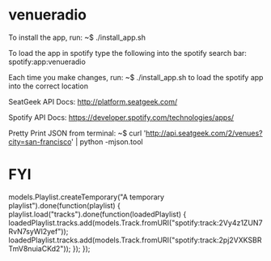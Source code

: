 venueradio
==========

To install the app, run:
	~$ ./install_app.sh 

To load the app in spotify type the following into the spotify search bar:
	spotify:app:venueradio

Each time you make changes, run:
	~$ ./install_app.sh
to load the spotify app into the correct location

SeatGeek API Docs:
	http://platform.seatgeek.com/

Spotify API Docs:
	https://developer.spotify.com/technologies/apps/

Pretty Print JSON from terminal:
	~$ curl 'http://api.seatgeek.com/2/venues?city=san-francisco' | python -mjson.tool



FYI
===

models.Playlist.createTemporary("A temporary playlist").done(function(playlist) { 
    playlist.load("tracks").done(function(loadedPlaylist) {
         loadedPlaylist.tracks.add(models.Track.fromURI("spotify:track:2Vy4z1ZUN7RvN7syWI2yef"));
         loadedPlaylist.tracks.add(models.Track.fromURI("spotify:track:2pj2VXKSBRTmV8nuiaCKd2"));
    });
});
